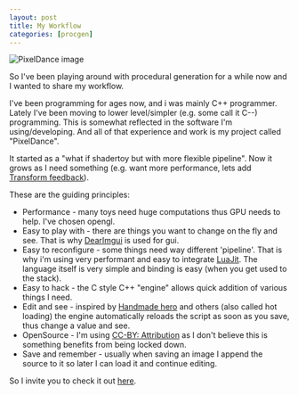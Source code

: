 ```yaml
---
layout: post
title: My Workflow
categories: [procgen]
---
```


![PixelDance image](https://i.imgur.com/TxhxVEX.png "My software image")


So I've been playing around with procedural generation for a while now and I
wanted to share my workflow.

I've been programming for ages now, and i was mainly C++ programmer. Lately I've
been moving to lower level/simpler (e.g. some call it C--) programming. This is
somewhat reflected in the software I'm using/developing. And all of that
experience and work is my project called "PixelDance".

It started as a "what if shadertoy but with more flexible pipeline". Now it grows
as I need something (e.g. want more performance, lets add [Transform feedback](https://open.gl/feedback)).

These are the guiding principles:
* Performance - many toys need huge computations thus GPU needs to help. I've chosen opengl.
* Easy to play with - there are things you want to change on the fly and see.
	That is why [DearImgui](https://github.com/ocornut/imgui) is used for gui.
* Easy to reconfigure - some things need way different 'pipeline'. That is why i'm using
	very performant and easy to integrate [LuaJit](http://luajit.org/). The language itself
	is very simple and binding is easy (when you get used to the stack).
* Easy to hack - the C style C++ "engine" allows quick addition of various things
	I need.
* Edit and see - inspired by [Handmade hero](https://handmadehero.org/) and others
	(also called hot loading) the engine automatically reloads the script as soon
	as you save, thus change a value and see.
* OpenSource - I'm using [CC-BY: Attribution](https://creativecommons.org/licenses/by/4.0/)
	as I don't believe this is something benefits from being locked down.
* Save and remember - usually when saving an image I append the source to it so
	later I can load it and continue editing.

So I invite you to check it out [here](https://github.com/warmist/PixelDance).


